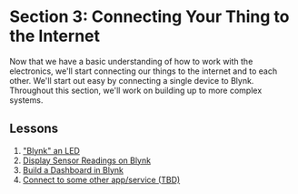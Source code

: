 # Section 3: Connecting Your Thing to the Internet
Now that we have a basic understanding of how to work with the
electronics, we'll start connecting our things to the internet and to
each other. We'll start out easy by connecting a single device to Blynk.
Throughout this section, we'll work on building up to more complex
systems.

## Lessons
1. ["Blynk" an LED](01-BlynkLed.md)
2. [Display Sensor Readings on Blynk](02-BlynkSensors.md)
3. [Build a Dashboard in Blynk](03-BlynkDashboard.md)
4. [Connect to some other app/service (TBD)]()
